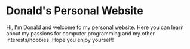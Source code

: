 # Donald's Personal Website

Hi, I'm Donald and welcome to my personal website. Here you can learn about my passions for computer programming and my other interests/hobbies. Hope you enjoy yourself!
